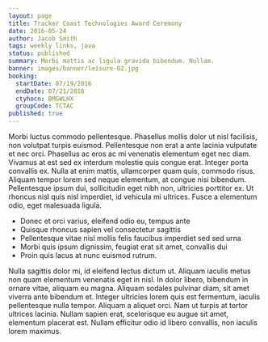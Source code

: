 ```yaml
---
layout: page
title: Tracker Coast Technologies Award Ceremony
date: 2016-05-24
author: Jacob Smith
tags: weekly links, java
status: published
summary: Morbi mattis ac ligula gravida bibendum. Nullam.
banner: images/banner/leisure-02.jpg
booking:
  startDate: 07/19/2016
  endDate: 07/21/2016
  ctyhocn: BMGWLHX
  groupCode: TCTAC
published: true
---
```

Morbi luctus commodo pellentesque. Phasellus mollis dolor ut nisl facilisis, non volutpat turpis euismod. Pellentesque non erat a ante lacinia vulputate et nec orci. Phasellus ac eros ac mi venenatis elementum eget nec diam. Vivamus at est sed ex interdum molestie quis congue erat. Integer porta convallis ex. Nulla at enim mattis, ullamcorper quam quis, commodo risus. Aliquam tempor lorem sed neque elementum, at congue nisi bibendum. Pellentesque ipsum dui, sollicitudin eget nibh non, ultricies porttitor ex. Ut rhoncus nisl quis nisl imperdiet, id vehicula mi ultrices. Fusce a elementum odio, eget malesuada ligula.

* Donec et orci varius, eleifend odio eu, tempus ante
* Quisque rhoncus sapien vel consectetur sagittis
* Pellentesque vitae nisl mollis felis faucibus imperdiet sed sed urna
* Morbi quis ipsum dignissim, feugiat erat sit amet, convallis dui
* Proin quis lacus at nunc euismod rutrum.

Nulla sagittis dolor mi, id eleifend lectus dictum ut. Aliquam iaculis metus non quam elementum venenatis eget in nisl. In dolor libero, bibendum in ornare vitae, aliquam eu magna. Aliquam sodales pulvinar diam, sit amet viverra ante bibendum et. Integer ultricies lorem quis est fermentum, iaculis pellentesque nulla tempor. Aliquam a aliquet orci. Nam ut turpis at tortor ultrices lacinia. Nullam sapien erat, scelerisque eu augue sit amet, elementum placerat est. Nullam efficitur odio id libero convallis, non iaculis lorem maximus.

